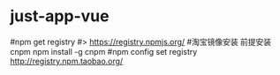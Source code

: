 # just-app-vue
#npm get registry
#> https://registry.npmjs.org/
#淘宝镜像安装  前提安装cnpm      npm install -g cnpm
#npm config set registry http://registry.npm.taobao.org/
